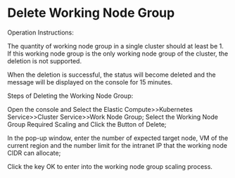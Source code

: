
# Delete Working Node Group

Operation Instructions:

The quantity of working node group in a single cluster should at least be 1. If this working node group is the only working node group of the cluster, the deletion is not supported.

When the deletion is successful, the status will become deleted and the message will be displayed on the console for 15 minutes.

Steps of Deleting the Working Node Group:

Open the console and Select the Elastic Compute>>Kubernetes Service>>Cluster Service>>Work Node Group; Select the Working Node Group Required Scaling and Click the Button of Delete;

In the pop-up window, enter the number of expected target node, VM of the current region and the number limit for the intranet IP that the working node CIDR can allocate;

Click the key OK to enter into the working node group scaling process.